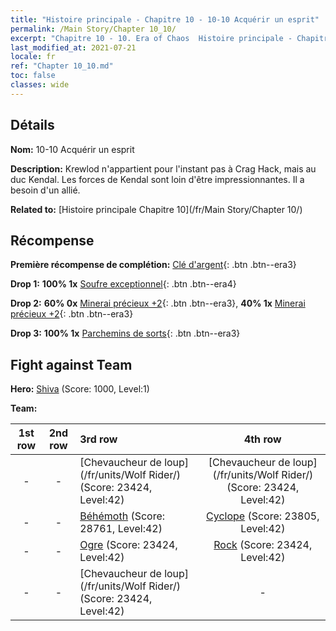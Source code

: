 ```yaml
---
title: "Histoire principale - Chapitre 10 - 10-10 Acquérir un esprit"
permalink: /Main Story/Chapter 10_10/
excerpt: "Chapitre 10 - 10. Era of Chaos  Histoire principale - Chapitre 10_10. 10-10 Acquérir un esprit"
last_modified_at: 2021-07-21
locale: fr
ref: "Chapter 10_10.md"
toc: false
classes: wide
---
```


## Détails

 **Nom:** 10-10 Acquérir un esprit

 **Description:** Krewlod n'appartient pour l'instant pas à Crag Hack, mais au duc Kendal. Les forces de Kendal sont loin d'être impressionnantes. Il a besoin d'un allié.

 **Related to:** [Histoire principale Chapitre 10](/fr/Main Story/Chapter 10/)

## Récompense

 **Première récompense de complétion:** [Clé d'argent](/ItemsFR/con_693/){: .btn .btn--era3}

 **Drop 1:** **100% 1x** [Soufre exceptionnel](/ItemsFR/mat_36/){: .btn .btn--era4}

 **Drop 2:** **60% 0x** [Minerai précieux +2](/ItemsFR/mat_26/){: .btn .btn--era3}, **40% 1x** [Minerai précieux +2](/ItemsFR/mat_26/){: .btn .btn--era3}

 **Drop 3:** **100% 1x** [Parchemins de sorts](/ItemsFR/con_694/){: .btn .btn--era3}


## Fight against Team
 **Hero:** [Shiva](/fr/heroes/Shiva/) (Score: 1000, Level:1)

 **Team:**


  | 1st row | 2nd row | 3rd row | 4th row |
  |:----:|:----:|:----|:----:|
  | - | - | [Chevaucheur de loup](/fr/units/Wolf Rider/) (Score: 23424, Level:42)  | [Chevaucheur de loup](/fr/units/Wolf Rider/) (Score: 23424, Level:42)  |
  | - | - | [Béhémoth](/fr/units/Behemoth/) (Score: 28761, Level:42)  | [Cyclope](/fr/units/Cyclops/) (Score: 23805, Level:42)  |
  | - | - | [Ogre](/fr/units/Ogre/) (Score: 23424, Level:42)  | [Rock](/fr/units/Roc/) (Score: 23424, Level:42)  |
  | - | - | [Chevaucheur de loup](/fr/units/Wolf Rider/) (Score: 23424, Level:42)  | - |


